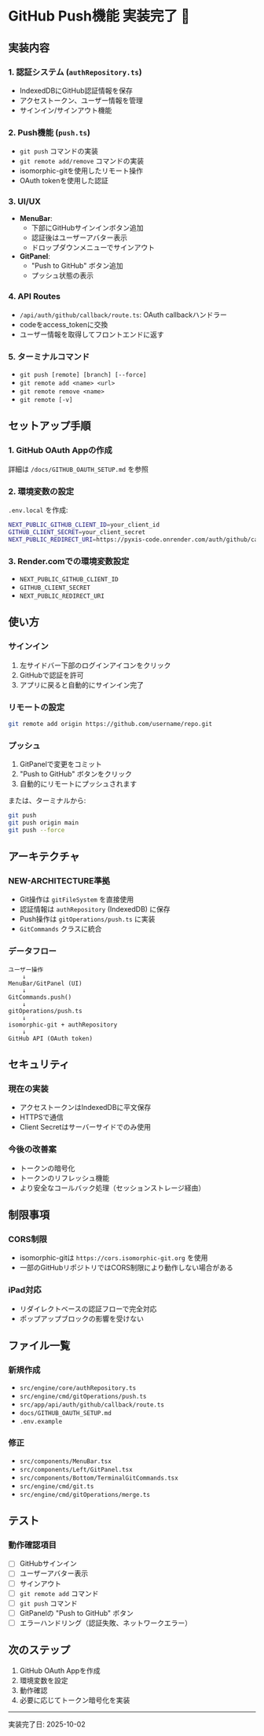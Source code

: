 # GitHub Push機能 実装完了 🚀

## 実装内容

### 1. 認証システム (`authRepository.ts`)
- IndexedDBにGitHub認証情報を保存
- アクセストークン、ユーザー情報を管理
- サインイン/サインアウト機能

### 2. Push機能 (`push.ts`)
- `git push` コマンドの実装
- `git remote add/remove` コマンドの実装
- isomorphic-gitを使用したリモート操作
- OAuth tokenを使用した認証

### 3. UI/UX
- **MenuBar**: 
  - 下部にGitHubサインインボタン追加
  - 認証後はユーザーアバター表示
  - ドロップダウンメニューでサインアウト
- **GitPanel**:
  - "Push to GitHub" ボタン追加
  - プッシュ状態の表示

### 4. API Routes
- `/api/auth/github/callback/route.ts`: OAuth callbackハンドラー
- codeをaccess_tokenに交換
- ユーザー情報を取得してフロントエンドに返す

### 5. ターミナルコマンド
- `git push [remote] [branch] [--force]`
- `git remote add <name> <url>`
- `git remote remove <name>`
- `git remote [-v]`

## セットアップ手順

### 1. GitHub OAuth Appの作成
詳細は `/docs/GITHUB_OAUTH_SETUP.md` を参照

### 2. 環境変数の設定
`.env.local` を作成:
```bash
NEXT_PUBLIC_GITHUB_CLIENT_ID=your_client_id
GITHUB_CLIENT_SECRET=your_client_secret
NEXT_PUBLIC_REDIRECT_URI=https://pyxis-code.onrender.com/auth/github/callback
```

### 3. Render.comでの環境変数設定
- `NEXT_PUBLIC_GITHUB_CLIENT_ID`
- `GITHUB_CLIENT_SECRET`
- `NEXT_PUBLIC_REDIRECT_URI`

## 使い方

### サインイン
1. 左サイドバー下部のログインアイコンをクリック
2. GitHubで認証を許可
3. アプリに戻ると自動的にサインイン完了

### リモートの設定
```bash
git remote add origin https://github.com/username/repo.git
```

### プッシュ
1. GitPanelで変更をコミット
2. "Push to GitHub" ボタンをクリック
3. 自動的にリモートにプッシュされます

または、ターミナルから:
```bash
git push
git push origin main
git push --force
```

## アーキテクチャ

### NEW-ARCHITECTURE準拠
- Git操作は `gitFileSystem` を直接使用
- 認証情報は `authRepository` (IndexedDB) に保存
- Push操作は `gitOperations/push.ts` に実装
- `GitCommands` クラスに統合

### データフロー
```
ユーザー操作
    ↓
MenuBar/GitPanel (UI)
    ↓
GitCommands.push()
    ↓
gitOperations/push.ts
    ↓
isomorphic-git + authRepository
    ↓
GitHub API (OAuth token)
```

## セキュリティ

### 現在の実装
- アクセストークンはIndexedDBに平文保存
- HTTPSで通信
- Client Secretはサーバーサイドでのみ使用

### 今後の改善案
- トークンの暗号化
- トークンのリフレッシュ機能
- より安全なコールバック処理（セッションストレージ経由）

## 制限事項

### CORS制限
- isomorphic-gitは `https://cors.isomorphic-git.org` を使用
- 一部のGitHubリポジトリではCORS制限により動作しない場合がある

### iPad対応
- リダイレクトベースの認証フローで完全対応
- ポップアップブロックの影響を受けない

## ファイル一覧

### 新規作成
- `src/engine/core/authRepository.ts`
- `src/engine/cmd/gitOperations/push.ts`
- `src/app/api/auth/github/callback/route.ts`
- `docs/GITHUB_OAUTH_SETUP.md`
- `.env.example`

### 修正
- `src/components/MenuBar.tsx`
- `src/components/Left/GitPanel.tsx`
- `src/components/Bottom/TerminalGitCommands.tsx`
- `src/engine/cmd/git.ts`
- `src/engine/cmd/gitOperations/merge.ts`

## テスト

### 動作確認項目
- [ ] GitHubサインイン
- [ ] ユーザーアバター表示
- [ ] サインアウト
- [ ] `git remote add` コマンド
- [ ] `git push` コマンド
- [ ] GitPanelの "Push to GitHub" ボタン
- [ ] エラーハンドリング（認証失敗、ネットワークエラー）

## 次のステップ

1. GitHub OAuth Appを作成
2. 環境変数を設定
3. 動作確認
4. 必要に応じてトークン暗号化を実装

---

実装完了日: 2025-10-02
